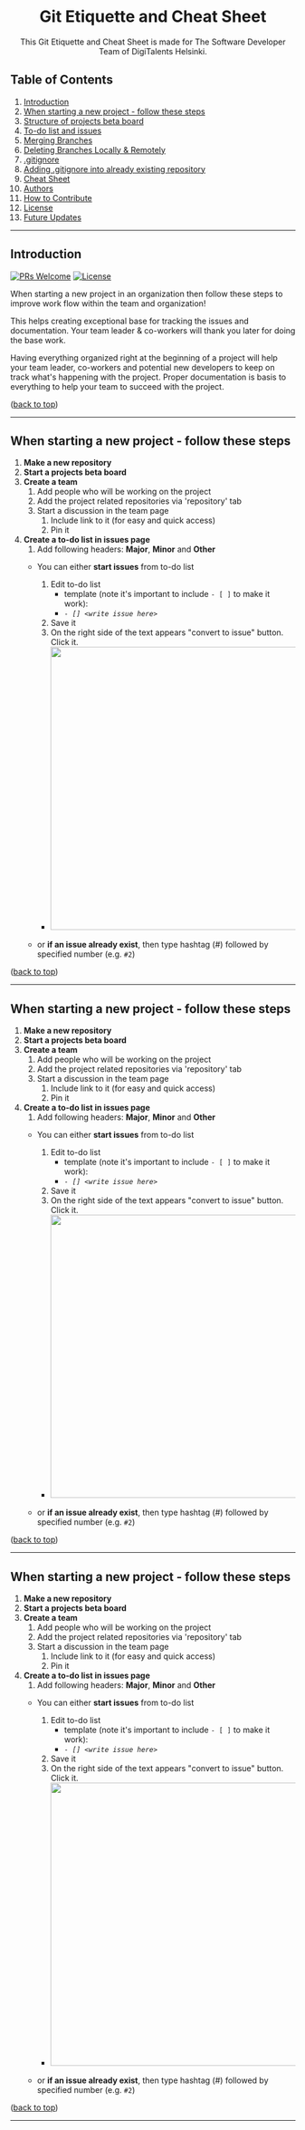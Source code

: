 <!-- TITLE -->
<h1 align="center">
<a id="title" href="#title" aria-hidden="true"></a>
Git Etiquette and Cheat Sheet
</h1>

<p align="center">This Git Etiquette and Cheat Sheet is made for The Software Developer Team of DigiTalents Helsinki.</p>

<!-- TABLE OF CONTENTS -->
<h2>
<a href="table-of-contents" aria-hidden="true"></a>
Table of Contents
</h2>
<ol>
<li><a href="#descr">Introduction</a></li>
<li><a href="#one">When starting a new project - follow these steps</a></li>
<li><a href="#two">Structure of projects beta board</a></li>
<li><a href="#three">To-do list and issues</a></li>
<li><a href="#four">Merging Branches</a></li>
<li><a href="#five">Deleting Branches Locally & Remotely</a></li>
<li><a href="#six">.gitignore</a></li>
<li><a href="#seven">Adding .gitignore into already existing repository</a></li>
<li><a href="#eight">Cheat Sheet</a></li>
<li><a href="#nine">Authors</a></li>
<li><a href="#ten">How to Contribute</a></li>
<li><a href="#eleven">License</a></li>
<li><a href="#twelve">Future Updates</a></li>
</ol>

---

<!-- Introduction -->
<h2>
<a id="descr" href="#one" aria-hidden="true"></a>
Introduction
</h2>

[![PRs Welcome](https://img.shields.io/badge/PRs-welcome-success)](http://makeapullrequest.com)
[![License](https://img.shields.io/badge/license-CC%20BY--SA%204.0-blue)](https://creativecommons.org/licenses/by-sa/4.0/)

When starting a new project in an organization then follow these steps to improve work flow within the team and organization!

This helps creating exceptional base for tracking the issues and documentation. Your team leader & co-workers will thank you later for doing the base work.

Having everything organized right at the beginning of a project will help your team leader, co-workers and potential new developers to keep on track what's happening with the project. Proper documentation is basis to everything to help your team to succeed with the project.

(<a href="#table-of-contents">back to top</a>)

---

<!-- Starting a projects beta board -->
<h2>
<a id="descr" href="#one" aria-hidden="true"></a>
When starting a new project - follow these steps
</h2>

1. **Make a new repository**
2. **Start a projects beta board**
3. **Create a team**
   1. Add people who will be working on the project
   2. Add the project related repositories via 'repository' tab
   3. Start a discussion in the team page 
      1. Include link to it (for easy and quick access)
      2. Pin it
4. **Create a to-do list in issues page**
   1. Add following headers: **Major**, **Minor** and **Other**
   * You can either **start issues** from to-do list
      1. Edit to-do list
         * template (note it's important to include `- [ ]` to make it work):
         * _```- [] <write issue here>```_
      2. Save it
      3. On the right side of the text appears "convert to issue" button. Click it. 
      * <img src="https://cdn.discordapp.com/attachments/907908132884320316/933374215195852820/unknown.png" width="500">
      
   * or **if an issue already exist**, then type hashtag (#) followed by specified number (e.g. `#2`)


(<a href="#table-of-contents">back to top</a>)

---

<!-- Starting a projects beta board -->
<h2>
<a id="descr" href="#one" aria-hidden="true"></a>
When starting a new project - follow these steps
</h2>

1. **Make a new repository**
2. **Start a projects beta board**
3. **Create a team**
   1. Add people who will be working on the project
   2. Add the project related repositories via 'repository' tab
   3. Start a discussion in the team page 
      1. Include link to it (for easy and quick access)
      2. Pin it
4. **Create a to-do list in issues page**
   1. Add following headers: **Major**, **Minor** and **Other**
   * You can either **start issues** from to-do list
      1. Edit to-do list
         * template (note it's important to include `- [ ]` to make it work):
         * _```- [] <write issue here>```_
      2. Save it
      3. On the right side of the text appears "convert to issue" button. Click it. 
      * <img src="https://cdn.discordapp.com/attachments/907908132884320316/933374215195852820/unknown.png" width="500">
      
   * or **if an issue already exist**, then type hashtag (#) followed by specified number (e.g. `#2`)


(<a href="#table-of-contents">back to top</a>)

---

<!-- Starting a projects beta board -->
<h2>
<a id="descr" href="#one" aria-hidden="true"></a>
When starting a new project - follow these steps
</h2>

1. **Make a new repository**
2. **Start a projects beta board**
3. **Create a team**
   1. Add people who will be working on the project
   2. Add the project related repositories via 'repository' tab
   3. Start a discussion in the team page 
      1. Include link to it (for easy and quick access)
      2. Pin it
4. **Create a to-do list in issues page**
   1. Add following headers: **Major**, **Minor** and **Other**
   * You can either **start issues** from to-do list
      1. Edit to-do list
         * template (note it's important to include `- [ ]` to make it work):
         * _```- [] <write issue here>```_
      2. Save it
      3. On the right side of the text appears "convert to issue" button. Click it. 
      * <img src="https://cdn.discordapp.com/attachments/907908132884320316/933374215195852820/unknown.png" width="500">
      
   * or **if an issue already exist**, then type hashtag (#) followed by specified number (e.g. `#2`)


(<a href="#table-of-contents">back to top</a>)

---